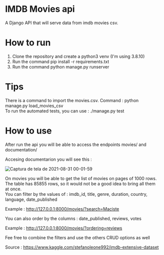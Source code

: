 # IMDB Movies api

A Django API that will serve data from imdb movies csv. 

# How to run 

1. Clone the repository and create a python3 venv (I'm using 3.8.10)  
2. Run the command pip install -r requirements.txt 
3. Run the command python manage.py runserver 

# Tips 

There is a command to import the movies.csv. Command : python manage.py load_movies_csv   
To run the automated tests, you can use : ./manage.py test 

# How to use 

After run the api you will be able to access the endpoints movies/ and documentation/    

Accesing documentarion you will see this : 

![Captura de tela de 2021-08-31 00-01-59](https://user-images.githubusercontent.com/7093470/131434828-12b4f4d9-7580-41cb-8241-a7604e468689.png)


On movies you will be able to get the list of movies on pages of 1000 rows. The table has 85855 rows, so it would not be a good idea to bring all them at once.    
You can filter by the values of : imdb_id, title, genre, duration, country, language, date_published    

Example : http://127.0.0.1:8000/movies/?search=Maciste 

You can also order by the columns : date_published, reviews, votes 

Example : http://127.0.0.1:8000/movies/?ordering=reviews 

Fee free to combine the filters and use the others CRUD options as well  

Source :  https://www.kaggle.com/stefanoleone992/imdb-extensive-dataset

